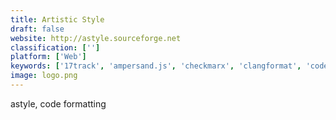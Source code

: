 ```yaml
---
title: Artistic Style
draft: false 
website: http://astyle.sourceforge.net
classification: ['']
platform: ['Web']
keywords: ['17track', 'ampersand.js', 'checkmarx', 'clangformat', 'code_beautifier', 'grunt', 'javascript_obfuscator', 'javascript_beautifier', 'javascript_minifier', 'lo-dash', 'narrange', 'parcel', 'terser', 'trackingmore', 'uglifyjs', 'yarn', 'indent.js', 'npm']
image: logo.png
---
```

astyle, code formatting